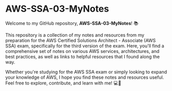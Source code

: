 AWS-SSA-03-MyNotes
==================

Welcome to my GitHub repository, **AWS-SSA-03-MyNotes**! 📚

This repository is a collection of my notes and resources from my preparation for the AWS Certified Solutions Architect - Associate (AWS SSA) exam, specifically for the third version of the exam. Here, you'll find a comprehensive set of notes on various AWS services, architectures, and best practices, as well as links to helpful resources that I found along the way.

Whether you're studying for the AWS SSA exam or simply looking to expand your knowledge of AWS, I hope you find these notes and resources useful. Feel free to explore, contribute, and learn with me! 💻🌟
